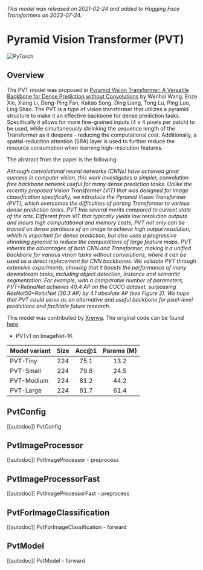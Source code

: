 <!--Copyright 2023 The HuggingFace Team. All rights reserved.

Licensed under the Apache License, Version 2.0 (the "License"); you may not use this file except in compliance with
the License. You may obtain a copy of the License at

http://www.apache.org/licenses/LICENSE-2.0

Unless required by applicable law or agreed to in writing, software distributed under the License is distributed on
an "AS IS" BASIS, WITHOUT WARRANTIES OR CONDITIONS OF ANY KIND, either express or implied. See the License for the
specific language governing permissions and limitations under the License.
-->
*This model was released on 2021-02-24 and added to Hugging Face Transformers on 2023-07-24.*

# Pyramid Vision Transformer (PVT)

<div class="flex flex-wrap space-x-1">
<img alt="PyTorch" src="https://img.shields.io/badge/PyTorch-DE3412?style=flat&logo=pytorch&logoColor=white">
</div>

## Overview

The PVT model was proposed in
[Pyramid Vision Transformer: A Versatile Backbone for Dense Prediction without Convolutions](https://huggingface.co/papers/2102.12122)
by Wenhai Wang, Enze Xie, Xiang Li, Deng-Ping Fan, Kaitao Song, Ding Liang, Tong Lu, Ping Luo, Ling Shao. The PVT is a type of
vision transformer that utilizes a pyramid structure to make it an effective backbone for dense prediction tasks. Specifically
it allows for more fine-grained inputs (4 x 4 pixels per patch) to be used, while simultaneously shrinking the sequence length
of the Transformer as it deepens - reducing the computational cost. Additionally, a spatial-reduction attention (SRA) layer
is used to further reduce the resource consumption when learning high-resolution features.

The abstract from the paper is the following:

*Although convolutional neural networks (CNNs) have achieved great success in computer vision, this work investigates a 
simpler, convolution-free backbone network useful for many dense prediction tasks. Unlike the recently proposed Vision 
Transformer (ViT) that was designed for image classification specifically, we introduce the Pyramid Vision Transformer 
(PVT), which overcomes the difficulties of porting Transformer to various dense prediction tasks. PVT has several 
merits compared to current state of the arts. Different from ViT that typically yields low resolution outputs and 
incurs high computational and memory costs, PVT not only can be trained on dense partitions of an image to achieve high 
output resolution, which is important for dense prediction, but also uses a progressive shrinking pyramid to reduce the 
computations of large feature maps. PVT inherits the advantages of both CNN and Transformer, making it a unified 
backbone for various vision tasks without convolutions, where it can be used as a direct replacement for CNN backbones. 
We validate PVT through extensive experiments, showing that it boosts the performance of many downstream tasks, including
object detection, instance and semantic segmentation. For example, with a comparable number of parameters, PVT+RetinaNet 
achieves 40.4 AP on the COCO dataset, surpassing ResNet50+RetinNet (36.3 AP) by 4.1 absolute AP (see Figure 2). We hope 
that PVT could serve as an alternative and useful backbone for pixel-level predictions and facilitate future research.*

This model was contributed by [Xrenya](https://huggingface.co/Xrenya). The original code can be found [here](https://github.com/whai362/PVT).


- PVTv1 on ImageNet-1K

| **Model variant**  |**Size** |**Acc@1**|**Params (M)**|
|--------------------|:-------:|:-------:|:------------:|
| PVT-Tiny           |    224  |   75.1  |     13.2     |
| PVT-Small          |    224  |   79.8  |     24.5     |
| PVT-Medium         |    224  |   81.2  |     44.2     |
| PVT-Large          |    224  |   81.7  |     61.4     |


## PvtConfig

[[autodoc]] PvtConfig

## PvtImageProcessor

[[autodoc]] PvtImageProcessor
    - preprocess

## PvtImageProcessorFast

[[autodoc]] PvtImageProcessorFast
    - preprocess

## PvtForImageClassification

[[autodoc]] PvtForImageClassification
    - forward

## PvtModel

[[autodoc]] PvtModel
    - forward
